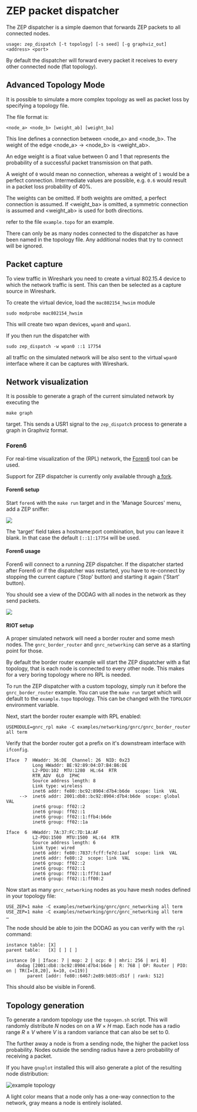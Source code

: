 ZEP packet dispatcher
=====================

The ZEP dispatcher is a simple daemon that forwards ZEP packets to all connected
nodes.

```
usage: zep_dispatch [-t topology] [-s seed] [-g graphviz_out] <address> <port>
```

By default the dispatcher will forward every packet it receives to every other
connected node (flat topology).

Advanced Topology Mode
----------------------

It is possible to simulate a more complex topology as well as packet loss by
specifying a topology file.


The file format is:

```
<node_a> <node_b> [weight_ab] [weight_ba]
```

This line defines a connection between <node_a> and <node_b>.
The weight of the edge <node_a> -> <node_b> is <weight_ab>.

An edge weight is a float value between 0 and 1 that represents the probability of
a successful packet transmission on that path.

A weight of `0` would mean no connection, whereas a weight of `1` would be a perfect
connection. Intermediate values are possible, e.g. `0.6` would result in a packet
loss probability of 40%.

The weights can be omitted.
If both weights are omitted, a perfect connection is assumed.
If <weight_ba> is omitted, a symmetric connection is assumed and <weight_ab> is used
for both directions.

refer to the file `example.topo` for an example.

There can only be as many nodes connected to the dispatcher as have been named in
the topology file.
Any additional nodes that try to connect will be ignored.


Packet capture
--------------

To view traffic in Wireshark you need to create a virtual 802.15.4 device to which
the network traffic is sent. This can then be selected as a capture source in Wireshark.

To create the virtual device, load the `mac802154_hwsim` module

    sudo modprobe mac802154_hwsim

This will create two wpan devices, `wpan0` and `wpan1`.

If you then run the dispatcher with

    sudo zep_dispatch -w wpan0 ::1 17754

all traffic on the simulated network will be also sent to the virtual `wpan0` interface
where it can be captures with Wireshark.


Network visualization
---------------------

It is possible to generate a graph of the current simulated network by executing the

    make graph

target. This sends a USR1 signal to the `zep_dispatch` process to generate a graph in
Graphviz format.


### Foren6

For real-time visualization of the (RPL) network, the [Foren6](https://cetic.github.io/foren6/)
tool can be used.

Support for ZEP dispatcher is currently only available through [a fork](https://github.com/benpicco/foren6).

#### Foren6 setup

Start `foren6` with the `make run` target and in the 'Manage Sources' menu, add a ZEP sniffer:

![](https://user-images.githubusercontent.com/1301112/134354399-7010ad73-044d-4ffa-ad99-61a6838af268.png)

The 'target' field takes a hostname:port combination, but you can leave it blank. In that case the default `[::1]:17754` will be used.

#### Foren6 usage

Foren6 will connect to a running ZEP dispatcher. If the dispatcher started after Foren6 or
if the dispatcher was restarted, you have to re-connect by stopping the current capture ('Stop' button)
and starting it again ('Start' button).

You should see a view of the DODAG with all nodes in the network as they send packets.

![](https://user-images.githubusercontent.com/1301112/144511776-3a2d7072-8162-40dc-911f-dfe476d01112.png)

#### RIOT setup

A proper simulated network will need a border router and some mesh nodes.
The `gnrc_border_router` and `gnrc_networking` can serve as a starting point for those.

By default the border router example will start the ZEP dispatcher with a flat topology, that is
each node is connected to every other node.
This makes for a very boring topology where no RPL is needed.

To run the ZEP dispatcher with a custom topology, simply run it before the `gnrc_border_router`
example. You can use the `make run` target which will default to the `example.topo` topology.
This can be changed with the `TOPOLOGY` environment variable.

Next, start the border router example with RPL enabled:

    USEMODULE=gnrc_rpl make -C examples/networking/gnrc/gnrc_border_router all term

Verify that the border router got a prefix on it's downstream interface with `ifconfig`.

```
Iface  7  HWaddr: 36:DE  Channel: 26  NID: 0x23
          Long HWaddr: BE:92:89:04:D7:B4:B6:DE
          L2-PDU:102  MTU:1280  HL:64  RTR
          RTR_ADV  6LO  IPHC
          Source address length: 8
          Link type: wireless
          inet6 addr: fe80::bc92:8904:d7b4:b6de  scope: link  VAL
     -->  inet6 addr: 2001:db8::bc92:8904:d7b4:b6de  scope: global  VAL
          inet6 group: ff02::2
          inet6 group: ff02::1
          inet6 group: ff02::1:ffb4:b6de
          inet6 group: ff02::1a

Iface  6  HWaddr: 7A:37:FC:7D:1A:AF
          L2-PDU:1500  MTU:1500  HL:64  RTR
          Source address length: 6
          Link type: wired
          inet6 addr: fe80::7837:fcff:fe7d:1aaf  scope: link  VAL
          inet6 addr: fe80::2  scope: link  VAL
          inet6 group: ff02::2
          inet6 group: ff02::1
          inet6 group: ff02::1:ff7d:1aaf
          inet6 group: ff02::1:ff00:2
```

Now start as many `gnrc_networking` nodes as you have mesh nodes defined in your topology file:

    USE_ZEP=1 make -C examples/networking/gnrc/gnrc_networking all term
    USE_ZEP=1 make -C examples/networking/gnrc/gnrc_networking all term
    …

The node should be able to join the DODAG as you can verify with the `rpl` command:

```
instance table:	[X]
parent table:	[X]	[ ]	[ ]

instance [0 | Iface: 7 | mop: 2 | ocp: 0 | mhri: 256 | mri 0]
	dodag [2001:db8::bc92:8904:d7b4:b6de | R: 768 | OP: Router | PIO: on | TR(I=[8,20], k=10, c=119)]
		parent [addr: fe80::6467:2e89:b035:d51f | rank: 512]
```

This should also be visible in Foren6.

Topology generation
-------------------

To generate a random topology use the `topogen.sh` script.
This will randomly distribute *N* nodes on on a *W* × *H* map.
Each node has a radio range *R* ± *V* where *V* is a random variance that can also be set to 0.

The further away a node is from a sending node, the higher the packet loss probability.
Nodes outside the sending radius have a zero probability of receiving a packet.

If you have `gnuplot` installed this will also generate a plot of the resulting node distribution:

![example topology](https://gist.githubusercontent.com/benpicco/6fd6f7c79a30cbbc41c3a65e53ed3682/raw/33afb859b65d949238129096858d14e2319fb5fb/network.topo.svg)

A light color means that a node only has a one-way connection to the network, gray means a node is
entirely isolated.
